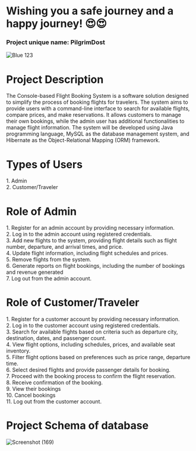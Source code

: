 # Wishing you a safe journey and a happy journey! 😍😍

<h3>Project unique name:  PilgrimDost</h3>









![Blue 123](https://github.com/Raushan1234567/debonair-surprise-3863/assets/115460955/e1509842-9326-48a4-ba6b-044f4fdf6004)
<h1> Project Description </h1></h1>The Console-based Flight Booking System is a software solution designed to simplify the process of booking flights for travelers. The system aims to provide users with a command-line interface to search for available flights, compare prices, and make reservations. It allows customers to manage their own bookings, while the admin user has additional functionalities to manage flight information. The system will be developed using Java programming language, MySQL as the database management system, and Hibernate as the Object-Relational Mapping (ORM) framework.

<h1>Types of Users</h1>
1. Admin  <br>
2. Customer/Traveler


<h1>Role of Admin</h1>
1. Register for an admin account by providing necessary information. <br>
2. Log in to the admin account using registered credentials.<br>
3. Add new flights to the system, providing flight details such as flight number, departure, and arrival times, and price.<br>
4. Update flight information, including flight schedules and prices.<br>
5. Remove flights from the system.<br>
6. Generate reports on flight bookings, including the number of bookings and revenue generated<br>
7. Log out from the admin account.

<h1>Role of Customer/Traveler</h1>
1. Register for a customer account by providing necessary information.<br>
2. Log in to the customer account using registered credentials.<br>
3. Search for available flights based on criteria such as departure city, destination, dates, and passenger count.<br>
4. View flight options, including schedules, prices, and available seat inventory.<br>
5. Filter flight options based on preferences such as price range, departure time.<br>
6. Select desired flights and provide passenger details for booking.<br>
7. Proceed with the booking process to confirm the flight reservation.<br>
8. Receive confirmation of the booking.<br>
9. View their bookings<br>
10. Cancel bookings<br>
11. Log out from the customer account.<br>



<h1>Project Schema of database</h1>













![Screenshot (169)](https://github.com/Raushan1234567/debonair-surprise-3863/assets/115460955/c567f146-9817-49e1-a41c-410e6b52ee31)
